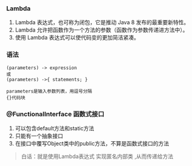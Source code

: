 ### Lambda

1. Lambda 表达式，也可称为闭包，它是推动 Java 8 发布的最重要新特性。
2. Lambda 允许把函数作为一个方法的参数（函数作为参数传递进方法中）。
3. 使用 Lambda 表达式可以使代码变的更加简洁紧凑。

### 语法

```
(parameters) -> expression
或
(parameters) ->{ statements; }

parameters是输入参数列表，用逗号分隔
{}代码块
```

### @FunctionalInterface 函数式接口
1. 可以包含default方法和static方法
2. 只能有一个抽象接口
3. 在接口中覆写Object类中的public方法，不算是函数式接口的方法

> 白话：就是使用Lambda表达式 实现匿名内部类 ,从而传递给方法

